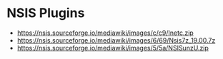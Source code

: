 # NSIS Plugins

* https://nsis.sourceforge.io/mediawiki/images/c/c9/Inetc.zip
* https://nsis.sourceforge.io/mediawiki/images/6/69/Nsis7z_19.00.7z
* https://nsis.sourceforge.io/mediawiki/images/5/5a/NSISunzU.zip
